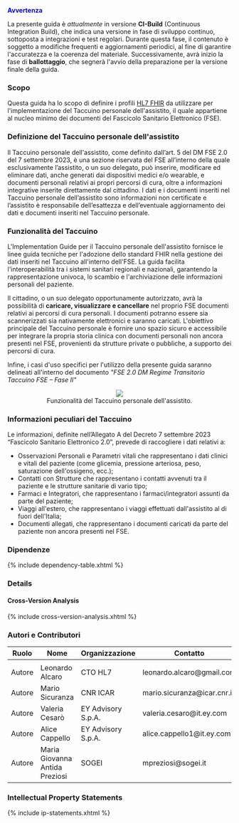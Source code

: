 
<p style="color:blue; font-weight: bold; font-size: 14px;">Avvertenza</p>

La presente guida è *attualmente* in versione **CI-Build** (Continuous Integration Build), che indica una versione in fase di sviluppo continuo, sottoposta a integrazioni e test regolari. Durante questa fase, il contenuto è soggetto a modifiche frequenti e aggiornamenti periodici, al fine di garantire l'accuratezza e la coerenza del materiale. Successivamente, avrà inizio la fase di **ballottaggio**, che segnerà l'avvio della preparazione per la versione finale della guida.

### Scopo

Questa guida ha lo scopo di definire i profili [HL7 FHIR](https://hl7.org/fhir/R4B) da utilizzare per l'implementazione del Taccuino personale dell'assistito, il quale appartiene al nucleo minimo dei documenti del Fascicolo Sanitario Elettronico (FSE).

### Definizione del Taccuino personale dell'assistito

Il Taccuino personale dell'assistito, come definito dall’art. 5 del DM FSE 2.0 del 7 settembre 2023, è una sezione riservata del FSE all’interno della quale esclusivamente l’assistito, o un suo delegato, può inserire, modificare ed eliminare dati, anche generati dai dispositivi medici e/o wearable, e documenti personali relativi ai propri percorsi di cura, oltre a informazioni integrative inserite direttamente dal cittadino.
I dati e i documenti inseriti nel Taccuino personale dell’assistito sono informazioni non certificate e l’assistito è responsabile dell’esattezza e dell’eventuale aggiornamento dei dati e documenti inseriti nel Taccuino personale.

### Funzionalità del Taccuino
L'Implementation Guide per il Taccuino personale dell'assistito fornisce le linee guida tecniche per l'adozione dello standard FHIR nella gestione dei dati inseriti nel Taccuino all'interno dell'FSE.
La guida facilita l'interoperabilità tra i sistemi sanitari regionali e nazionali, garantendo la rappresentazione univoca, lo scambio e l'archiviazione delle informazioni personali del paziente.

Il cittadino, o un suo delegato opportunamente autorizzato, avrà la possibilità di **caricare, visualizzare e cancellare** nel proprio FSE documenti relativi ai percorsi di cura personali. I documenti potranno essere sia scannerizzati sia nativamente elettronici e saranno caricati. L'obiettivo principale del Taccuino personale è fornire uno spazio sicuro e accessibile per integrare la propria storia clinica con documenti personali non ancora presenti nel FSE, provenienti da strutture private o pubbliche, a supporto dei percorsi di cura.

Infine, i casi d'uso specifici per l'utilizzo della presente guida saranno delineati all'interno del documento *"FSE 2.0 DM Regime Transitorio Taccuino FSE – Fase II"*

<figure style="text-align: center;">
  <img src="funzionalitaTaccuinorid.png" />
  <figcaption>Funzionalità del Taccuino personale dell'assistito.</figcaption>
</figure>

### Informazioni peculiari del Taccuino

Le informazioni, definite nell’Allegato A del Decreto 7 settembre 2023 “Fascicolo Sanitario Elettronico 2.0”, prevede di raccogliere i dati relativi a:

- Osservazioni Personali e Parametri vitali che rappresentano i dati clinici e vitali del paziente (come glicemia, pressione arteriosa, peso, saturazione dell'ossigeno, ecc.);
- Contatti con Strutture che rappresentano i contatti avvenuti tra il paziente e le strutture sanitarie di vario tipo;
- Farmaci e Integratori, che rappresentano i farmaci/integratori assunti da parte del paziente;
- Viaggi all'estero, che rappresentano i viaggi effettuati dall'assistito al di fuori dell'Italia;
- Documenti allegati, che rappresentano i documenti caricati da parte del paziente non ancora presenti nel FSE.

### Dipendenze
{% include dependency-table.xhtml %}

### Details
#### Cross-Version Analysis
{% include cross-version-analysis.xhtml %}


### Autori e Contributori

<table>
<thead>
<tr class="header">
<th>Ruolo</th>
<th>Nome</th>
<th>Organizzazione</th>
<th>Contatto</th>
</tr>
</thead>
<tbody>
<tr class="even">
<td></td>
<td></td>
<td></td>
<td></td>
</tr>
<tr class="odd">
<td>Autore</td>
<td>Leonardo Alcaro</td>
<td>CTO HL7</td>
<td>leonardo.alcaro@gmail.com</td>
</tr>
<tr class="even">
<td>Autore</td>
<td>Mario Sicuranza</td>
<td>CNR ICAR</td>
<td>mario.sicuranza@icar.cnr.it</td>
</tr>
<tr class="even">
<td>Autore</td>
<td>Valeria Cesarò</td>
<td>EY Advisory S.p.A.</td>
<td>valeria.cesaro@it.ey.com</td>
</tr>
<tr class="even">
<td>Autore</td>
<td>Alice Cappello</td>
<td>EY Advisory S.p.A.</td>
<td>alice.cappello1@it.ey.com</td>
</tr>
<tr class="odd">
<td>Autore</td>
<td>Maria Giovanna Antida Preziosi</td>
<td>SOGEI</td>
<td>mpreziosi@sogei.it</td>
</tr>
</tbody>
</table>

### Intellectual Property Statements
{% include ip-statements.xhtml %}
